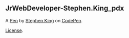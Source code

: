 JrWebDeveloper-Stephen.King_pdx
-------------------------------


A [Pen](http://codepen.io/stephen-king-pdx/pen/vKEvGW) by [Stephen King](http://codepen.io/stephen-king-pdx) on [CodePen](http://codepen.io/).

[License](http://codepen.io/stephen-king-pdx/pen/vKEvGW/license).